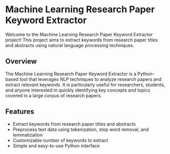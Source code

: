 # Machine Learning Research Paper Keyword Extractor

Welcome to the Machine Learning Research Paper Keyword Extractor project! This project aims to extract keywords from research paper titles and abstracts using natural language processing techniques.

## Overview

The Machine Learning Research Paper Keyword Extractor is a Python-based tool that leverages NLP techniques to analyze research papers and extract relevant keywords. It is particularly useful for researchers, students, and anyone interested in quickly identifying key concepts and topics covered in a large corpus of research papers.

## Features

- Extract keywords from research paper titles and abstracts
- Preprocess text data using tokenization, stop word removal, and lemmatization
- Customizable number of keywords to extract
- Simple and easy-to-use Python interface
